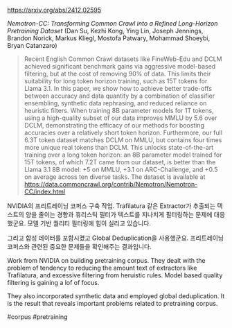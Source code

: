 https://arxiv.org/abs/2412.02595

*Nemotron-CC: Transforming Common Crawl into a Refined Long-Horizon Pretraining Dataset* (Dan Su, Kezhi Kong, Ying Lin, Joseph Jennings, Brandon Norick, Markus Kliegl, Mostofa Patwary, Mohammad Shoeybi, Bryan Catanzaro)

> Recent English Common Crawl datasets like FineWeb-Edu and DCLM achieved significant benchmark gains via aggressive model-based filtering, but at the cost of removing 90% of data. This limits their suitability for long token horizon training, such as 15T tokens for Llama 3.1. In this paper, we show how to achieve better trade-offs between accuracy and data quantity by a combination of classifier ensembling, synthetic data rephrasing, and reduced reliance on heuristic filters. When training 8B parameter models for 1T tokens, using a high-quality subset of our data improves MMLU by 5.6 over DCLM, demonstrating the efficacy of our methods for boosting accuracies over a relatively short token horizon. Furthermore, our full 6.3T token dataset matches DCLM on MMLU, but contains four times more unique real tokens than DCLM. This unlocks state-of-the-art training over a long token horizon: an 8B parameter model trained for 15T tokens, of which 7.2T came from our dataset, is better than the Llama 3.1 8B model: +5 on MMLU, +3.1 on ARC-Challenge, and +0.5 on average across ten diverse tasks. The dataset is available at https://data.commoncrawl.org/contrib/Nemotron/Nemotron-CC/index.html

NVIDIA의 프리트레이닝 코퍼스 구축 작업. Trafilatura 같은 Extractor가 추출되는 텍스트의 양을 줄이는 경향과 휴리스틱 필터가 텍스트를 지나치게 필터링하는 문제에 대응했군요. 모델 기반 퀄리티 필터링에 힘이 실리고 있습니다.

그리고 합성 데이터를 포함시켰고 Global Deduplication을 사용했군요. 프리트레이닝 코퍼스와 관련된 중요한 문제들을 확인해주는 결과입니다.

<english>
Work from NVIDIA on building pretraining corpus. They dealt with the problem of tendency to reducing the amount text of extractors like Trafilatura, and excessive filtering from heruistic rules. Model based quality filtering is gaining a lof of focus.

They also incorporated synthetic data and employed global deduplication. It is the result that reveals important problems related to pretraining corpus.
</english>

#corpus #pretraining 